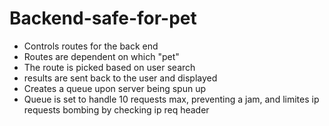 # Backend-safe-for-pet
* Controls routes for the back end
* Routes are dependent on which "pet"
* The route is picked based on user search
* results are sent back to the user and displayed
* Creates a queue upon server being spun up
* Queue is set to handle 10 requests max, preventing a jam, and limites ip requests bombing by checking ip req header
